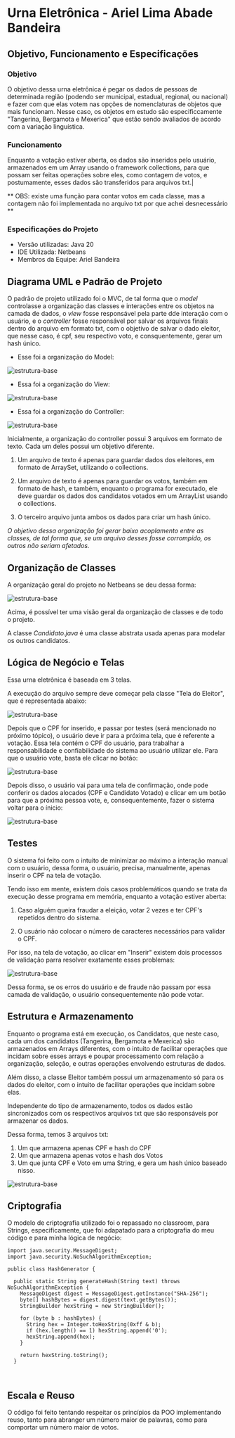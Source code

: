 
# Urna Eletrônica - Ariel Lima Abade Bandeira

## Objetivo, Funcionamento e Especificações

### Objetivo

O objetivo dessa urna eletrônica é pegar os dados de pessoas de determinada região (podendo ser municipal, estadual, regional, ou nacional) e fazer com que elas votem nas opções de nomenclaturas de objetos que mais funcionam. Nesse caso, os objetos em estudo são especificcamente "Tangerina, Bergamota e Mexerica" que estão sendo avaliados de acordo com a variação linguística.

### Funcionamento

Enquanto a votação estiver aberta, os dados são inseridos pelo usuário, armazenados em um Array usando o framework collections, para que possam ser feitas operações sobre eles, como contagem de votos, e postumamente, esses dados são transferidos para arquivos txt.|

** OBS: existe uma função para contar votos em cada classe, mas a contagem não foi implementada no arquivo txt por que achei desnecessário **

### Especificações do Projeto

- Versão utilizadas: Java 20
- IDE Utilizada: Netbeans
- Membros da Equipe: Ariel Bandeira


## Diagrama UML e Padrão de Projeto

O padrão de projeto utilizado foi o MVC, de tal forma que o *model* controlasse a organização das classes e interações entre os objetos na camada de dados, o *view* fosse responsável pela parte dde interação com o usuário, e o *controller* fosse responsável por salvar os arquivos finais dentro do arquivo em formato txt, com o objetivo de salvar o dado eleitor, que nesse caso, é cpf, seu respectivo voto, e consquentemente, gerar um hash único.

- Esse foi a organização do Model:

![estrutura-base](imagens-projeto/ESTRUTURA-BASE-CLASSE.png)

- Essa foi a organização do View:

![estrutura-base](imagens-projeto\UML-MVC2.png)


- Essa foi a organização do Controller:


![estrutura-base](imagens-projeto\UML-MVC3.png)

Inicialmente, a organização do controller possui 3 arquivos em formato de texto. Cada um deles possui um objetivo diferente.

1) Um arquivo de texto é apenas para guardar dados dos eleitores, em formato de ArraySet, utilizando o collections.

2) Um arquivo de texto é apenas para guardar os votos, também em formato de hash, e também, enquanto o programa for executado, ele deve guardar os dados dos candidatos votados em um ArrayList usando o collections.

3) O terceiro arquivo junta ambos os dados para criar um hash único.

*O objetivo dessa organização foi gerar baixo acoplamento entre as classes, de tal forma que, se um arquivo desses fosse corrompido, os outros não seriam afetados.*

## Organização de Classes

A organização geral do projeto no Netbeans se deu dessa forma:

![estrutura-base](imagens-projeto\ESTRUTURA-BASE.png)

Acima, é possível ter uma visão geral da organização de classes e de todo o projeto.

A classe *Candidato.java* é uma classe abstrata usada apenas para modelar os outros candidatos.

## Lógica de Negócio e Telas

Essa urna eletrônica é baseada em 3 telas.

A execução do arquivo sempre deve começar pela classe "Tela do Eleitor", que é representada abaixo:

![estrutura-base](imagens-projeto\TelaDoEleitor.png)

Depois que o CPF for inserido, e passar por testes (será mencionado no próximo tópico), o usuário deve ir para a próxima tela, que é referente a votação. Essa tela contém o CPF do usuário, para trabalhar a responsabilidade e confiabilidade do sistema ao usuário utilizar ele. Para que o usuário vote, basta ele clicar no botão:

![estrutura-base](imagens-projeto\TelaVotacao.png)

Depois disso, o usuário vai para uma tela de confirmação, onde pode conferir os dados alocados (CPF e Candidato Votado) e clicar em um botão para que a próxima pessoa vote, e, consequentemente, fazer o sistema voltar para o ínicio:


![estrutura-base](imagens-projeto\TelaConfirmacao.png)



## Testes

O sistema foi feito com o intuito de minimizar ao máximo a interação manual com o usuário, dessa forma, o usuário, precisa, manualmente, apenas inserir o CPF na tela de votação.

Tendo isso em mente, existem dois casos problemáticos quando se trata da execução desse programa em memória, enquanto a votação estiver aberta:

1) Caso alguém queira fraudar a eleição, votar 2 vezes e ter CPF's repetidos dentro do sistema.

2) O usuário não colocar o número de caracteres necessários para validar o CPF.

Por isso, na tela de votação, ao clicar em "Inserir" existem dois processos de validação parra resolver exatamente esses problemas:

![estrutura-base](imagens-projeto\ValidacaoCPF.png)

Dessa forma, se os erros do usuário e de fraude não passam por essa camada de validação, o usuário consequentemente não pode votar.



## Estrutura e Armazenamento

Enquanto o programa está em execução, os Candidatos, que neste caso, cada um dos candidatos (Tangerina, Bergamota e Mexerica) são armazenados em Arrays diferentes, com o intuito de facilitar operações que incidam sobre esses arrays e poupar processamento com relação a organização, seleção, e outras operações envolvendo estruturas de dados.

Além disso, a classe Eleitor também possui um armazenamento só para os dados do eleitor, com o intuito de facilitar operações que incidam sobre elas.

Independente do tipo de armazenamento, todos os dados estão sincronizados com os respectivos arquivos txt que são responsáveis por armazenar os dados.

Dessa forma, temos 3 arquivos txt:

1) Um que armazena apenas CPF e hash do CPF
2) Um que armazena apenas votos e hash dos Votos
3) Um que junta CPF e Voto em uma String, e gera um hash único baseado nisso.

![estrutura-base](imagens-projeto\HASHES.png)


## Criptografia

O modelo de criptografia utilizado foi o repassado no classroom, para Strings, especificamente, que foi adapatado para a criptografia do meu código e para minha lógica de negócio:

```
import java.security.MessageDigest;
import java.security.NoSuchAlgorithmException;

public class HashGenerator {
 
  public static String generateHash(String text) throws NoSuchAlgorithmException {
    MessageDigest digest = MessageDigest.getInstance("SHA-256");
    byte[] hashBytes = digest.digest(text.getBytes());
    StringBuilder hexString = new StringBuilder();

    for (byte b : hashBytes) {
      String hex = Integer.toHexString(0xff & b);
      if (hex.length() == 1) hexString.append('0');
      hexString.append(hex);
    }

    return hexString.toString();
  }



```



## Escala e Reuso

O código foi feito tentando respeitar os princípios da POO implementando reuso, tanto para abranger um número maior de palavras, como para comportar um número maior de votos.


